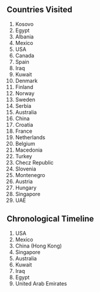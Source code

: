 ## Countries Visited

1. Kosovo
2. Egypt
3. Albania
4. Mexico
5. USA
6. Canada
7. Spain
8. Iraq
9. Kuwait
10. Denmark
11. Finland
12. Norway
13. Sweden
14. Serbia
15. Australia
16. China
17. Croatia
18. France
19. Netherlands
20. Belgium
21. Macedonia
22. Turkey
23. Checz Republic
24. Slovenia
25. Montenegro
26. Austria
27. Hungary
28. Singapore
29. UAE

## Chronological Timeline

1. USA
2. Mexico
3. China (Hong Kong)
4. Singapore
5. Australia
6. Kuwait
7. Iraq
8. Egypt
9. United Arab Emirates

